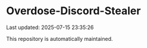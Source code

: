 # Overdose-Discord-Stealer

Last updated: 2025-07-15 23:35:26

This repository is automatically maintained.
